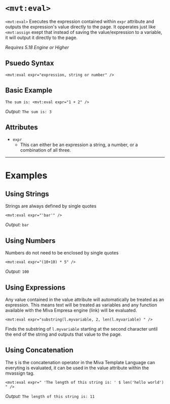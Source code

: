 # `<mvt:eval>`

`<mvt:eval>` Executes the expression contained within `expr` attribute and outputs the expression's value directly to the page. It opperates just like `<mvt:assign` exept that instead of saving the value/expression to a variable, it will output it directly to the page.

*Requires 5.18 Engine or Higher*

## Psuedo Syntax

```
<mvt:eval expr="expression, string or number" />
```

## Basic Example

```
The sum is: <mvt:eval expr="1 + 2" />

```
*Output:* `The sum is: 3`

## Attributes

*  `expr`
    *  This can either be an expression a string, a number, or a combination of all three.

---

# Examples

## Using Strings

Strings are always defined by single quotes

```
<mvt:eval expr="'bar'" />
```
*Output:* `bar`

## Using Numbers

Numbers do not need to be enclosed by single quotes

```
<mvt:eval expr="(10+10) * 5" />
```
*Output:* `100`

## Using Expressions

Any value contained in the value attribute will automatically be treated as an expression. This means text will be treated as variables and any function available with the Miva Empresa engine (link) will be evaluated.

```
<mvt:eval expr="substring(l.myvariable, 2, len(l.myvariable) " />
```

Finds the substring of `l.myvariable` starting at the second character until the end of the string and outputs that value to the page.

## Using Concatenation

The `$` is the concatenation operator in the Miva Template Language can everyting is evaluated, it can be used in the value attribute within the mvassign tag.

```
<mvt:eval expr=" 'The length of this string is: ' $ len('hello world') " />
```

*Output:* `The length of this string is: 11`
